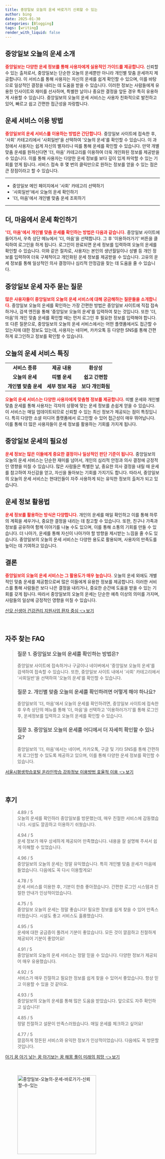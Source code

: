 ```yaml
---
title: 중앙일보 오늘의 운세 바로가기 신뢰할 수 있는
author: bing
date: 2025-01-30
categories: [Blogging]
tags: [writing]
render_with_liquid: false
---
```



<h2 id='중앙일보 오늘의 운세 소개'>중앙일보 오늘의 운세 소개</h2>

<p><b><span style="color: #ee2323;">중앙일보는 다양한 운세 정보를 통해 사용자에게 실용적인 가이드를 제공합니다.</span></b> 신뢰할 수 있는 출처로서, 중앙일보는 단순한 오늘의 운세뿐만 아니라 개인별 맞춤 운세까지 제공합니다. 이 서비스를 통해 사용자는 자신의 운세를 쉽게 확인할 수 있으며, 이를 바탕으로 일상적인 결정을 내리는 데 도움을 받을 수 있습니다. 이러한 정보는 사람들에게 유용한 인사이트와 재미를 선사하며, 특별한 날이나 중요한 결정을 앞둔 경우 특히 유용하게 사용할 수 있습니다. 중앙일보의 오늘의 운세 서비스는 사용자 친화적으로 발전하고 있어, 빠르고 쉽고 간편한 접근성을 자랑합니다.</p>

<h2 id='운세 서비스 이용 방법'>운세 서비스 이용 방법</h2>

<p><b><span style="color: #ee2323;">중앙일보의 운세 서비스를 이용하는 방법은 간단합니다.</span></b> 중앙일보 사이트에 접속한 후, '사회' 카테고리에서 '사회일반'을 선택하여 '오늘의 운세'를 확인할 수 있습니다. 이 과정에서 사용자는 쉽게 자신의 별자리나 띠를 통해 운세를 확인할 수 있습니다. 만약 개별 맞춤 운세를 원하신다면 '더, 마음' 카테고리를 이용하여 더욱 개인화된 정보를 제공받을 수 있습니다. 이를 통해 사용자는 다양한 운세 정보를 보다 깊이 있게 파악할 수 있는 기회를 얻게 됩니다. 서비스 접속 후 몇 번의 클릭만으로 원하는 정보를 얻을 수 있는 점은 큰 장점이라고 할 수 있습니다.</p>

<hr />

<ul>
    <li>중앙일보 메인 페이지에서 '사회' 카테고리 선택하기</li>
    <li>'사회일반'에서 오늘의 운세 확인하기</li>
    <li>'더, 마음'에서 개인별 맞춤 운세 조회하기</li>
</ul>

<hr />

<h2 id='더, 마음에서 운세 확인하기'>더, 마음에서 운세 확인하기</h2>

<p><b><span style="color: #ee2323;">'더, 마음'에서 개인별 맞춤 운세를 확인하는 방법은 다음과 같습니다.</span></b> 중앙일보 사이트에 들어가서, 우측 상단 메뉴에서 '더, 마음'을 선택합니다. 그 후 '이용하러가기' 버튼을 클릭하여 로그인을 하게 됩니다. 로그인이 완료되면 운세 정보를 입력하여 오늘의 운세를 확인할 수 있습니다. 이와 같은 절차로, 사용자는 본인의 생년월일이나 성별 등 개인 정보를 입력하여 더욱 구체적이고 개인화된 운세 정보를 제공받을 수 있습니다. 고유의 운세 정보를 통해 일상적인 의사 결정이나 심리적 안정감을 찾는 데 도움을 줄 수 있습니다.</p>

<h2 id='중앙일보 운세 자주 묻는 질문'>중앙일보 운세 자주 묻는 질문</h2>

<p><b><span style="color: #ee2323;">많은 사용자들이 중앙일보의 오늘의 운세 서비스에 대해 궁금해하는 질문들을 소개합니다.</span></b> 중앙일보 오늘의 운세를 확인하는 가장 간편한 방법은 중앙일보 사이트에 직접 접속하거나, 검색 엔진을 통해 '중앙일보 오늘의 운세'를 입력하여 찾는 것입니다. 또한 '더, 마음'의 개인 맞춤 운세를 확인할 때는 먼저 로그인 후 필요한 정보를 입력해야 합니다. 또 다른 질문으로, 중앙일보의 오늘의 운세 서비스에서는 어떤 플랫폼에서도 접근할 수 있는지에 대한 정보도 있는데, 사용자는 네이버, 카카오톡 등 다양한 SNS를 통해 간편하게 로그인하고 정보를 확인할 수 있습니다.</p>

<h2 id='오늘의 운세 서비스 특징'>오늘의 운세 서비스 특징</h2>

<table>
    <tr>
        <td style="text-align: center; height: 17px;"><b>서비스 종류</b></td>
        <td style="text-align: center; height: 17px;"><b>제공 내용</b></td>
        <td style="text-align: center; height: 17px;"><b>환상성</b></td>
    </tr>
    <tr>
        <td style="text-align: center; height: 17px;"><b>오늘의 운세</b></td>
        <td style="text-align: center; height: 17px;"><b>띠별 운세</b></td>
        <td style="text-align: center; height: 17px;"><b>쉽고 간편함</b></td>
    </tr>
    <tr>
        <td style="text-align: center; height: 17px;"><b>개인별 맞춤 운세</b></td>
        <td style="text-align: center; height: 17px;"><b>세부 정보 제공</b></td>
        <td style="text-align: center; height: 17px;"><b>보다 개인화됨</b></td>
    </tr>
</table>

<p><b><span style="color: #ee2323;">오늘의 운세 서비스는 다양한 사용자에게 맞춤형 정보를 제공합니다.</span></b> 띠별 운세와 개인별 맞춤 운세를 통해 사용자는 각자의 상황에 맞는 운세 정보를 손쉽게 얻을 수 있습니다. 이 서비스는 매일 업데이트되므로 신뢰할 수 있는 최신 정보가 제공되는 점이 특징입니다. 특히 다양한 소셜 미디어 플랫폼에서 로그인할 수 있어 접근성이 매우 뛰어납니다. 이를 통해 더 많은 사용자들이 운세 정보를 활용하는 기회를 가지게 됩니다.</p>

<h2 id='중앙일보 운세의 필요성'>중앙일보 운세의 필요성</h2>

<p><b><span style="color: #ee2323;">운세 정보는 많은 이들에게 중요한 결정이나 일상적인 판단 기준이 됩니다.</span></b> 중앙일보의 오늘의 운세 서비스는 단순한 재미를 넘어서, 개인의 심리적 안정과 의사 결정에 긍정적인 영향을 미칠 수 있습니다. 많은 사람들은 특별한 날, 중요한 의사 결정을 내릴 때 운세를 참고하여 자신감을 얻고, 자신을 돌아보는 기회를 가지기도 합니다. 따라서, 중앙일보의 오늘의 운세 서비스는 현대인들이 자주 사용하게 되는 유익한 정보의 출처가 되고 있습니다.</p>

<h2 id='운세 정보 활용법'>운세 정보 활용법</h2>

<p><b><span style="color: #ee2323;">운세 정보를 활용하는 방식은 다양합니다.</span></b> 개인의 운세를 매일 확인하고 이를 통해 하루의 계획을 세우거나, 중요한 결정을 내리는 데 참고할 수 있습니다. 또한, 친구나 가족과 정보를 공유하여 함께 이야기를 나눌 수도 있으며, 이를 통해 소통의 기회를 만들 수 있습니다. 더 나아가, 운세를 통해 자신이 나아가야 할 방향을 제시받는 느낌을 줄 수도 있습니다. 중앙일보의 오늘의 운세 서비스는 다양한 용도로 활용되며, 사용자의 만족도를 높이는 데 기여하고 있습니다.</p>

<h2 id='결론'>결론</h2>

<p><b><span style="color: #ee2323;">중앙일보의 오늘의 운세 서비스는 그 활용도가 매우 높습니다.</span></b> 오늘의 운세 외에도 개별적인 맞춤 운세를 제공함으로써 많은 이들에게 유용한 정보를 제공합니다. 이러한 서비스를 통해 사람들은 보다 나은 결정을 내리거나, 중요한 순간에 도움을 받을 수 있는 기회를 갖게 됩니다. 따라서 중앙일보의 오늘의 운세는 단순한 예측 이상의 의미를 가지며, 사람들의 일상에 긍정적인 영향을 미칠 수 있습니다.</p>


<p><a class="click-button" title="산모 신생아 건강관리 지원사업 환자 중심" href="https://24nara.github.io/posts/%EC%82%B0%EB%AA%A8-%EC%8B%A0%EC%83%9D%EC%95%84-%EA%B1%B4%EA%B0%95%EA%B4%80%EB%A6%AC-%EC%A7%80%EC%9B%90%EC%82%AC%EC%97%85-%ED%99%98%EC%9E%90-%EC%A4%91%EC%8B%AC/" rel="dofollow">산모 신생아 건강관리 지원사업 환자 중심 👈 보기</a></p><br>
<h2 id='자주_찾는_FAQ'>자주 찾는 FAQ</h2>
<div itemscope="" itemtype="https://schema.org/FAQPage"> 
<blockquote> 
<div itemscope="" itemprop="mainEntity" itemtype="https://schema.org/Question"> 
<h3 itemprop="name">질문 1. 중앙일보 오늘의 운세를 확인하는 방법은?</h3> 
<div itemscope="" itemprop="acceptedAnswer" itemtype="https://schema.org/Answer"> 
<span itemprop="text"> 
<p>중앙일보 사이트에 접속하거나 구글이나 네이버에서 '중앙일보 오늘의 운세'를 검색하여 접속할 수 있습니다. 또한, 중앙일보 사이트 내에서 '사회' 카테고리에서 '사회일반'을 선택하여 '오늘의 운세'를 확인할 수 있습니다.</p> 
</span> 
</div> 
</div> 

<div itemscope="" itemprop="mainEntity" itemtype="https://schema.org/Question"> 
<h3 itemprop="name">질문 2. 개인별 맞춤 오늘의 운세를 확인하려면 어떻게 해야 하나요?</h3> 
<div itemscope="" itemprop="acceptedAnswer" itemtype="https://schema.org/Answer"> 
<span itemprop="text"> 
<p>중앙일보의 '더, 마음'에서 오늘의 운세를 확인하려면, 중앙일보 사이트에 접속한 후 우측 상단의 메뉴를 통해 '더, 마음'을 선택하고 '이용하러가기'를 통해 로그인 후, 운세정보를 입력하고 오늘의 운세를 확인할 수 있습니다.</p> 
</span> 
</div> 
</div> 

<div itemscope="" itemprop="mainEntity" itemtype="https://schema.org/Question"> 
<h3 itemprop="name">질문 3. 중앙일보 오늘의 운세를 어디에서 더 자세히 확인할 수 있나요?</h3> 
<div itemscope="" itemprop="acceptedAnswer" itemtype="https://schema.org/Answer"> 
<span itemprop="text"> 
<p>중앙일보의 '더, 마음'에서는 네이버, 카카오톡, 구글 및 기타 SNS를 통해 간편하게 로그인할 수 있도록 제공하고 있으며, 이를 통해 다양한 운세 정보를 확인할 수 있습니다.</p> 
</span> 
</div> 
</div> 
</blockquote> 
</div>
<p><a class="click-button" title="서울시평생학습포털 온라인학습 강좌정보 이용방법 효율적 이용" href="https://24nara.github.io/posts/%EC%84%9C%EC%9A%B8%EC%8B%9C%ED%8F%89%EC%83%9D%ED%95%99%EC%8A%B5%ED%8F%AC%ED%84%B8-%EC%98%A8%EB%9D%BC%EC%9D%B8%ED%95%99%EC%8A%B5-%EA%B0%95%EC%A2%8C%EC%A0%95%EB%B3%B4-%EC%9D%B4%EC%9A%A9%EB%B0%A9%EB%B2%95-%ED%9A%A8%EC%9C%A8%EC%A0%81-%EC%9D%B4%EC%9A%A9/" rel="dofollow">서울시평생학습포털 온라인학습 강좌정보 이용방법 효율적 이용 👈 보기</a></p><br>
<h2 id='후기'>후기</h2>
<div itemscope itemtype="https://schema.org/Product">
  <blockquote>
  <div itemprop="review" itemscope itemtype="https://schema.org/Review">
      <div itemprop="reviewRating" itemscope itemtype="https://schema.org/Rating"> <span itemprop="ratingValue">4.89</span> / <span itemprop="bestRating">5</span> </div>
      <span itemprop="reviewBody">오늘의 운세를 확인하러 중앙일보를 방문했는데, 매우 친절한 서비스에 감동했습니다. 시설도 깔끔하고 이용하기 쉬웠습니다.</span>
  </div>
  <br>
  <div itemprop="review" itemscope itemtype="https://schema.org/Review">
      <div itemprop="reviewRating" itemscope itemtype="https://schema.org/Rating"> <span itemprop="ratingValue">4.94</span> / <span itemprop="bestRating">5</span> </div>
      <span itemprop="reviewBody">운세 정보가 매우 상세하게 제공되어 만족했습니다. 내용을 잘 설명해 주셔서 쉽게 이해할 수 있었습니다.</span>
  </div>
  <br>
  <div itemprop="review" itemscope itemtype="https://schema.org/Review">
      <div itemprop="reviewRating" itemscope itemtype="https://schema.org/Rating"> <span itemprop="ratingValue">4.96</span> / <span itemprop="bestRating">5</span> </div>
      <span itemprop="reviewBody">중앙일보의 오늘의 운세는 정말 유익했습니다. 특히 개인별 맞춤 운세가 마음에 들었습니다. 다음에도 꼭 다시 이용할게요!</span>
  </div>
  <br>
  <div itemprop="review" itemscope itemtype="https://schema.org/Review">
      <div itemprop="reviewRating" itemscope itemtype="https://schema.org/Rating"> <span itemprop="ratingValue">4.78</span> / <span itemprop="bestRating">5</span> </div>
      <span itemprop="reviewBody">운세 서비스를 이용한 후, 기분이 한층 좋아졌습니다. 간편한 로그인 시스템과 친절한 안내가 인상적이었습니다.</span>
  </div>
  <br>
  <div itemprop="review" itemscope itemtype="https://schema.org/Review">
      <div itemprop="reviewRating" itemscope itemtype="https://schema.org/Rating"> <span itemprop="ratingValue">4.75</span> / <span itemprop="bestRating">5</span> </div>
      <span itemprop="reviewBody">중앙일보 오늘의 운세는 정말 좋습니다! 필요한 정보를 쉽게 찾을 수 있어 만족스러웠습니다. 시설도 좋고 서비스도 훌륭했습니다.</span>
  </div>
  <br>
  <div itemprop="review" itemscope itemtype="https://schema.org/Review">
      <div itemprop="reviewRating" itemscope itemtype="https://schema.org/Rating"> <span itemprop="ratingValue">4.95</span> / <span itemprop="bestRating">5</span> </div>
      <span itemprop="reviewBody">운세에 대한 궁금증이 풀려서 기분이 좋았습니다. 모든 것이 깔끔하고 친절하게 제공되어 기분이 좋았어요!</span>
  </div>
  <br>
  <div itemprop="review" itemscope itemtype="https://schema.org/Review">
      <div itemprop="reviewRating" itemscope itemtype="https://schema.org/Rating"> <span itemprop="ratingValue">4.91</span> / <span itemprop="bestRating">5</span> </div>
      <span itemprop="reviewBody">중앙일보의 오늘의 운세 서비스는 정말 믿을 수 있습니다. 다양한 정보가 제공되어 매우 유용했습니다.</span>
  </div>
  <br>
  <div itemprop="review" itemscope itemtype="https://schema.org/Review">
      <div itemprop="reviewRating" itemscope itemtype="https://schema.org/Rating"> <span itemprop="ratingValue">4.92</span> / <span itemprop="bestRating">5</span> </div>
      <span itemprop="reviewBody">서비스가 매우 친절하고 필요한 정보를 쉽게 찾을 수 있어서 좋았습니다. 항상 믿고 이용할 수 있을 것 같아요.</span>
  </div>
  <br>
  <div itemprop="review" itemscope itemtype="https://schema.org/Review">
      <div itemprop="reviewRating" itemscope itemtype="https://schema.org/Rating"> <span itemprop="ratingValue">4.93</span> / <span itemprop="bestRating">5</span> </div>
      <span itemprop="reviewBody">중앙일보의 오늘의 운세를 통해 많은 도움을 받았습니다. 앞으로도 자주 확인하고 싶습니다!</span>
  </div>
  <br>
  <div itemprop="review" itemscope itemtype="https://schema.org/Review">
      <div itemprop="reviewRating" itemscope itemtype="https://schema.org/Rating"> <span itemprop="ratingValue">4.85</span> / <span itemprop="bestRating">5</span> </div>
      <span itemprop="reviewBody">정말 친절하고 설문이 만족스러웠습니다. 매일 운세를 체크하고 싶어요!</span>
  </div>
  <br>
  <div itemprop="review" itemscope itemtype="https://schema.org/Review">
      <div itemprop="reviewRating" itemscope itemtype="https://schema.org/Rating"> <span itemprop="ratingValue">4.77</span> / <span itemprop="bestRating">5</span> </div>
      <span itemprop="reviewBody">깔끔하게 정돈된 서비스와 유익한 정보가 인상적이었습니다. 다음에도 꼭 방문할 것입니다.</span>
  </div>
  </blockquote>
</div>
<p><a class="click-button" title="아기 꿈 아기 낳는 꿈 아기보는 꿈 해몽 풀이 미래의 희망" href="https://24nara.github.io/posts/%EC%95%84%EA%B8%B0-%EA%BF%88-%EC%95%84%EA%B8%B0-%EB%82%B3%EB%8A%94-%EA%BF%88-%EC%95%84%EA%B8%B0%EB%B3%B4%EB%8A%94-%EA%BF%88-%ED%95%B4%EB%AA%BD-%ED%92%80%EC%9D%B4-%EB%AF%B8%EB%9E%98%EC%9D%98-%ED%9D%AC%EB%A7%9D/" rel="dofollow">아기 꿈 아기 낳는 꿈 아기보는 꿈 해몽 풀이 미래의 희망 👈 보기</a></p><br>
<figure class="image"><img src="https://24nara.github.io/assets/img/thumbnail/중앙일보-오늘의-운세-바로가기-신뢰할-수-있는.webp" alt="중앙일보-오늘의-운세-바로가기-신뢰할-수-있는" width="256" height="256"></figure>